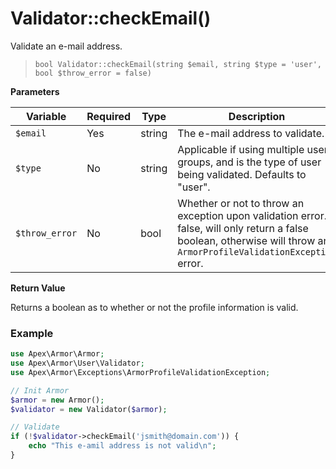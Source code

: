 
# Validator::checkEmail()

Validate an e-mail address.

> `bool Validator::checkEmail(string $email, string $type = 'user', bool $throw_error = false)`

**Parameters**

Variable | Required | Type | Description
------------- |------------- |------------- |------------- 
`$email` | Yes | string | The e-mail address to validate.
`$type` | No | string | Applicable if using multiple user groups, and is the type of user being validated.  Defaults to "user".
`$throw_error` | No | bool | Whether or not to throw an exception upon validation error.  If false, will only return a false boolean, otherwise will throw an `ArmorProfileValidationException` error.

**Return Value**

Returns a boolean as to whether or not the profile information is valid.


### Example

~~~php
use Apex\Armor\Armor;
use Apex\Armor\User\Validator;
use Apex\Armor\Exceptions\ArmorProfileValidationException;

// Init Armor
$armor = new Armor();
$validator = new Validator($armor);

// Validate
if (!$validator->checkEmail('jsmith@domain.com')) { 
    echo "This e-amil address is not valid\n";
}
~~~



